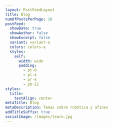 ```yaml
---
layout: PostFeedLayout
title: Blog
numOfPostsPerPage: 10
postFeed:
  showDate: true
  showAuthor: false
  showExcerpt: false
  variant: variant-a
  colors: colors-a
  styles:
    self:
      width: wide
      padding:
        - pt-0
        - pl-4
        - pr-4
        - pb-12
styles:
  title:
    textAlign: center
metaTitle: Blog
metaDescription: Temas sobre robótica y afines
addTitleSuffix: true
socialImage: /images/learn.jpg
---
```

